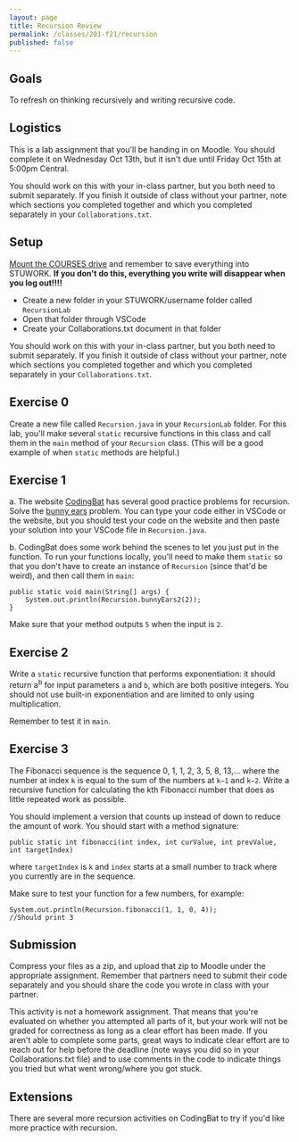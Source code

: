 ```yaml
---
layout: page
title: Recursion Review
permalink: /classes/201-f21/recursion
published: false
---
```


## Goals
To refresh on thinking recursively and writing recursive code.

## Logistics
This is a lab assignment that you'll be handing in on Moodle. You should complete it on Wednesday Oct 13th, but it isn't due until Friday Oct 15th at 5:00pm Central.

You should work on this with your in-class partner, but you both need to submit separately. 
If you finish it outside of class without your partner, note which sections you completed together and which you completed separately in your `Collaborations.txt`.

## Setup
[Mount the COURSES drive](https://wiki.carleton.edu/pages/viewpage.action?spaceKey=carl&title=CS+111+and+201+workflow+in+CS+labs) and remember to save everything into STUWORK. **If you don't do this, everything you write will disappear when you log out!!!!**
* Create a new folder in your STUWORK/username folder called `RecursionLab`
* Open that folder through VSCode
* Create your Collaborations.txt document in that folder

You should work on this with your in-class partner, but you both need to submit separately. 
If you finish it outside of class without your partner, note which sections you completed together and which you completed separately in your `Collaborations.txt`.

## Exercise 0
Create a new file called `Recursion.java` in your `RecursionLab` folder.
For this lab, you'll make several `static` recursive functions in this class and call them in the `main` method of your `Recursion` class.
(This will be a good example of when `static` methods are helpful.)

## Exercise 1


a. The website [CodingBat](https://codingbat.com/) has several good practice problems for recursion. Solve the [bunny ears](https://codingbat.com/prob/p107330) problem. You can type your code either in VSCode or the website, but you should test your code on the website and then paste your solution into your VSCode file in `Recursion.java`.

b. CodingBat does some work behind the scenes to let you just put in the function. To run your functions locally, you'll need to make them `static` so that you don't have to create an instance of `Recursion` (since that'd be weird), and then call them in `main`:
```
public static void main(String[] args) {
    System.out.println(Recursion.bunnyEars2(2));
}
```
Make sure that your method outputs `5` when the input is `2`.


## Exercise 2
Write a `static` recursive function that performs exponentiation: it should return a<sup>b</sup> for input parameters `a` and `b`, which are both positive integers. You should not use built-in exponentiation and are limited to only using multiplication.

Remember to test it in `main`.

## Exercise 3
The Fibonacci sequence is the sequence 0, 1, 1, 2, 3, 5, 8, 13,... where the number at index `k` is equal to the sum of the numbers at `k−1` and `k−2`. Write a recursive function for calculating the kth Fibonacci number that does as little repeated work as possible.

You should implement a version that counts up instead of down to reduce the amount of work. You should start with a method signature:
```
public static int fibonacci(int index, int curValue, int prevValue, int targetIndex)
```

where `targetIndex` is `k` and `index` starts at a small number to track where you currently are in the sequence.

Make sure to test your function for a few numbers, for example:
```
System.out.println(Recursion.fibonacci(1, 1, 0, 4));
//Should print 3
```

## Submission
Compress your files as a zip, and upload that zip to Moodle under the appropriate assignment.
Remember that partners need to submit their code separately and you should share the code you wrote in class with your partner.

This activity is not a homework assignment. That means that you're evaluated on whether you attempted all parts of it, but your work will not be graded for correctness as long as a clear effort has been made. If you aren't able to complete some parts, great ways to indicate clear effort are to reach out for help before the deadline (note ways you did so in your Collaborations.txt file) and to use comments in the code to indicate things you tried but what went wrong/where you got stuck.

## Extensions
There are several more recursion activities on CodingBat to try if you'd like more practice with recursion.